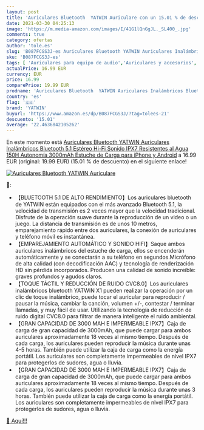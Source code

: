 ```yaml
---
layout: post
title: 'Auriculares Bluetooth  YATWIN Auriculare con un 15.01 % de descuento'
date: 2021-03-30 04:25:13
image: 'https://m.media-amazon.com/images/I/41G1lQnGgJL._SL400_.jpg'
comments: true
category: ofertas
author: 'tole.es'
slug: 'B087FCGS3J-es Auriculares Bluetooth YATWIN Auriculares Inalámbricos...'
sku: 'B087FCGS3J-es'
tags: [ 'Auriculares para equipo de audio','Auriculares y accesorios','Electrónica','iphone','yatwin', ]
actualPrice: 16.99 EUR
currency: EUR
price: 16.99
comparePrice: 19.99 EUR
prodname: 'Auriculares Bluetooth  YATWIN Auriculares Inalámbricos Bluetooth 5.1 Estéreo Hi-Fi Sonido IPX7 Resistentes al Agua  150H Autonomía 3000mAh Estuche de Carga para iPhone y Android'
country: 'es'
flag: '🇪🇸'
brand: 'YATWIN'
buyurl: 'https://www.amazon.es/dp/B087FCGS3J/?tag=tolees-21'
descuento: '15.01'
average: '22.4636842105262'
---
```


En este momento está [Auriculares Bluetooth  YATWIN Auriculares Inalámbricos Bluetooth 5.1 Estéreo Hi-Fi Sonido IPX7 Resistentes al Agua  150H Autonomía 3000mAh Estuche de Carga para iPhone y Android](https://www.amazon.es/dp/B087FCGS3J/?tag=tolees-21) a 16.99 EUR (original: 19.99 EUR) (15.01 %  de descuento) en el siguiente enlace!

[![Auriculares Bluetooth  YATWIN Auriculare](https://m.media-amazon.com/images/I/41G1lQnGgJL._SL400_.jpg)](https://www.amazon.es/dp/B087FCGS3J/?tag=tolees-21)

🔎:

- 【BLUETOOTH 5.1 DE ALTO RENDIMIENTO】Los auriculares bluetooth de YATWIN están equipados con el más avanzado Bluetooth 5.1, la velocidad de transmisión es 2 veces mayor que la velocidad tradicional. Disfrute de la operación suave durante la reproducción de un video o un juego. La distancia de transmisión es de unos 10 metros, emparejamiento rápido entre dos auriculares, la conexión de auriculares y teléfono móvil es instantánea.
- 【EMPAREJAMIENTO AUTOMÁTICO Y SONIDO HIFI】Saque ambos auriculares inalámbricos del estuche de carga, ellos se encenderán automáticamente y se conectarán a su teléfono en segundos.Micrófono de alta calidad (con decodificación AAC) y tecnología de renderización HD sin pérdida incorporados. Producen una calidad de sonido increíble: graves profundos y agudos claros.
- 【TOQUE TÁCTIL Y REDUCCIÓN DE RUIDO CVC8.0】Los auriculares inalámbricos bluetooth YATWIN X1 pueden realizar la operación por un clic de toque inalámbrico, puede tocar el auricular para reproducir / pausar la música, cambiar la canción, volumen +/-, contestar / terminar llamadas, y muy fácil de usar. Utilizando la tecnología de reducción de ruido digital CVC8.0 para filtrar de manera inteligente el ruido ambiental.
- 【GRAN CAPACIDAD DE 3000 MAH E IMPERMEABLE IPX7】Caja de carga de gran capacidad de 3000mAh, que puede cargar para ambos auriculares aproximadamente 18 veces al mismo tiempo. Después de cada carga, los auriculares pueden reproducir la música durante unas 4-5 horas. También puede utilizar la caja de carga como la energía portátil. Los auriculares son completamente impermeables de nivel IPX7 para protegerlos de sudores, agua o lluvia.
- 【GRAN CAPACIDAD DE 3000 MAH E IMPERMEABLE IPX7】Caja de carga de gran capacidad de 3000mAh, que puede cargar para ambos auriculares aproximadamente 18 veces al mismo tiempo. Después de cada carga, los auriculares pueden reproducir la música durante unas 3 horas. También puede utilizar la caja de carga como la energía portátil. Los auriculares son completamente impermeables de nivel IPX7 para protegerlos de sudores, agua o lluvia.

[🛒 Aquí!!!](https://www.amazon.es/dp/B087FCGS3J/?tag=tolees-21)

